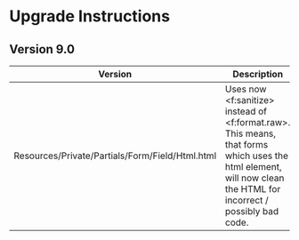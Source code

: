 # Upgrade Instructions

## Version 9.0


| Version | Description                                                                                                                                                     |
|---------|-----------------------------------------------------------------------------------------------------------------------------------------------------------------|
| Resources/Private/Partials/Form/Field/Html.html   | Uses now <f:sanitize> instead of <f:format.raw>. This means, that forms which uses the html element, will now clean the HTML for incorrect / possibly bad code. |
